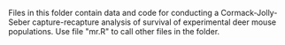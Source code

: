 Files in this folder contain data and code for conducting a Cormack-Jolly-Seber capture-recapture analysis of survival of experimental deer mouse populations. Use file "mr.R" to call other files in the folder.  
